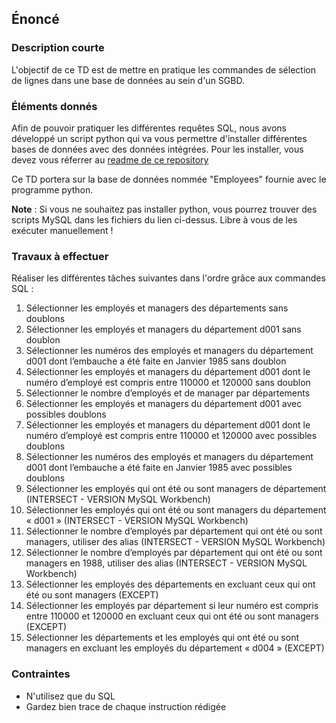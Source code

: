 ## Énoncé

### Description courte

L'objectif de ce TD est de mettre en pratique les commandes de sélection de lignes dans une base de données au sein d'un SGBD.

### Éléments donnés 

Afin de pouvoir pratiquer les différentes requêtes SQL, nous avons développé un script python qui va vous permettre d'installer différentes bases de données avec des données intégrées. Pour les installer, vous devez vous réferrer au <a href="https://github.com/Microleadoff/database-installer-py" title="repository du code python d'installation des bases de données" target="_blank">readme de ce repository</a>

Ce TD portera sur la base de données nommée "Employees" fournie avec le programme python.

**Note** : Si vous ne souhaitez pas installer python, vous pourrez trouver des scripts MySQL dans les fichiers du lien ci-dessus. Libre à vous de les exécuter manuellement !

### Travaux à effectuer

Réaliser les différentes tâches suivantes dans l'ordre grâce aux commandes SQL :


1. Sélectionner les employés et managers des départements sans doublons
2. Sélectionner les employés et managers du département d001 sans doublon
3. Sélectionner les numéros des employés et managers du département d001 dont l’embauche a été faite en Janvier 1985 sans doublon
4. Sélectionner les employés et managers du département d001 dont le numéro d’employé est compris entre 110000 et 120000 sans doublon
5. Sélectionner le nombre d’employés et de manager par départements
6. Sélectionner les employés et managers du département d001 avec possibles doublons
7. Sélectionner les employés et managers du département d001 dont le numéro d’employé est compris entre 110000 et 120000 avec possibles doublons
8. Sélectionner les numéros des employés et managers du département d001 dont l’embauche a été faite en Janvier 1985 avec possibles doublons
9. Sélectionner les employés qui ont été ou sont managers de département (INTERSECT - VERSION MySQL Workbench)
10. Sélectionner les employés qui ont été ou sont managers du département « d001 » (INTERSECT - VERSION MySQL Workbench)
11. Sélectionner le nombre d’employés par département qui ont été ou sont managers, utiliser des alias (INTERSECT - VERSION MySQL Workbench)	
12. Sélectionner le nombre d’employés par département qui ont été ou sont managers en 1988, utiliser des alias (INTERSECT - VERSION MySQL Workbench)
13. Sélectionner les employés des départements en excluant ceux qui ont été ou sont managers (EXCEPT)
14. Sélectionner les employés par département si leur numéro est compris entre 110000 et 120000 en excluant ceux qui ont été ou sont managers (EXCEPT)
15. Sélectionner les départements et les employés qui ont été ou sont managers en excluant les employés du département « d004 » (EXCEPT)

### Contraintes

- N'utilisez que du SQL
- Gardez bien trace de chaque instruction rédigée